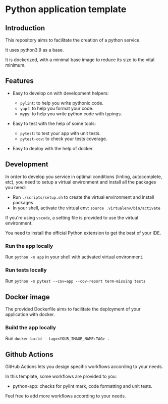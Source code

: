 # Python application template

## Introduction

This repository aims to facilitate the creation of a python service.

It uses python3.9 as a base.

It is dockerized, with a minimal base image to reduce its size to the vital minimum.

## Features

- Easy to develop on with development helpers:

  - `pylint`: to help you write pythonic code.
  - `yapf`: to help you format your code.
  - `mypy`: to help you write python code with typings.

- Easy to test with the help of some tools:

  - `pytest`: to test your app with unit tests.
  - `pytest-cov`: to check your tests coverage.

- Easy to deploy with the help of docker.

## Development

In order to develop you service in optimal conditions (linting, autocomplete, etc),
you need to setup a virtual environment and install all the packages you need:

- Run `./scripts/setup.sh` to create the virtual environment and install packages
- In your shell, activate the virtual env: `source .virtualenv/bin/activate`

If you're using `vscode`, a setting file is provided to use the virtual environment.

You need to install the official Python extension to get the best of your IDE.

### Run the app locally

Run `python -m app` in your shell with activated virtual environment.

### Run tests locally

Run `python -m pytest --cov=app --cov-report term-missing tests`

## Docker image

The provided Dockerfile aims to facilitate the deployment of your application with docker.

### Build the app locally

Run `docker build --tag=<YOUR_IMAGE_NAME:TAG> .`

## Github Actions

GitHub Actions lets you design specific workflows according to your needs.

In this template, some workflows are provided to you:

- python-app: checks for pylint mark, code formatting and unit tests.

Feel free to add more workflows according to your needs.
